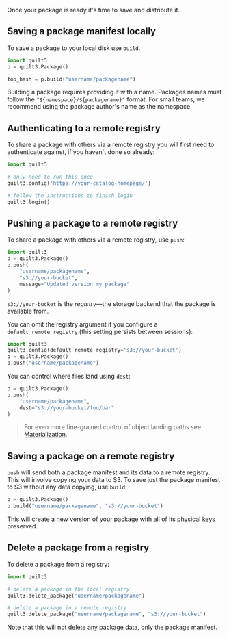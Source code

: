 Once your package is ready it's time to save and distribute it.

## Saving a package manifest locally

To save a package to your local disk use `build`.

```python
import quilt3
p = quilt3.Package()

top_hash = p.build("username/packagename")
```

Building a package requires providing it with a name. Packages names must follow the `"${namespace}/${packagename}"` format. For small teams, we recommend using the package author's name as the namespace.

## Authenticating to a remote registry

To share a package with others via a remote registry you will first need to authenticate against, if you haven't done so already:

```python
import quilt3

# only need to run this once
quilt3.config('https://your-catalog-homepage/')

# follow the instructions to finish login
quilt3.login()
```

## Pushing a package to a remote registry

To share a package with others via a remote registry, use `push`:

```python
import quilt3
p = quilt3.Package()
p.push(
    "username/packagename",
    "s3://your-bucket",
    message="Updated version my package"
)
```

`s3://your-bucket` is the *registry*&mdash;the storage backend that the package is available from.

You can omit the registry argument if you configure a `default_remote_registry` (this setting persists between sessions):

```python
import quilt3
quilt3.config(default_remote_registry='s3://your-bucket')
p = quilt3.Package()
p.push("username/packagename")  
```

You can control where files land using `dest`:

```python
p = quilt3.Package()
p.push(
    "username/packagename",
    dest="s3://your-bucket/foo/bar"
)
```

> For even more fine-grained control of object landing paths see [Materialization](../Advanced%20Features/Materialization.md).

## Saving a package on a remote registry

`push` will send both a package manifest and its data to a remote registry. This will involve copying your data to S3. To save just the package manifest to S3 without any data copying, use `build`:

```python
p = quilt3.Package()
p.build("username/packagename", "s3://your-bucket")
```

This will create a new version of your package with all of its physical keys preserved.

## Delete a package from a registry

To delete a package from a registry:

```python
import quilt3

# delete a package in the local registry
quilt3.delete_package("username/packagename")

# delete a package in a remote registry
quilt3.delete_package("username/packagename", "s3://your-bucket")
```

Note that this will not delete any package data, only the package manifest.
